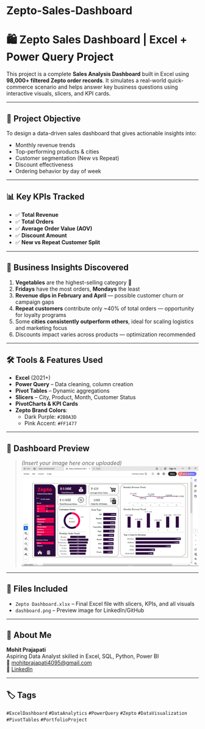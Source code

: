 # Zepto-Sales-Dashboard
# 🛍️ Zepto Sales Dashboard | Excel + Power Query Project

This project is a complete **Sales Analysis Dashboard** built in Excel using **98,000+ filtered Zepto order records**. It simulates a real-world quick-commerce scenario and helps answer key business questions using interactive visuals, slicers, and KPI cards.

---

## 📌 Project Objective

To design a data-driven sales dashboard that gives actionable insights into:
- Monthly revenue trends
- Top-performing products & cities
- Customer segmentation (New vs Repeat)
- Discount effectiveness
- Ordering behavior by day of week

---

## 📊 Key KPIs Tracked

- ✅ **Total Revenue**
- ✅ **Total Orders**
- ✅ **Average Order Value (AOV)**
- ✅ **Discount Amount**
- ✅ **New vs Repeat Customer Split**

---

## 🧠 Business Insights Discovered

1. **Vegetables** are the highest-selling category 🥦  
2. **Fridays** have the most orders, **Mondays** the least  
3. **Revenue dips in February and April** — possible customer churn or campaign gaps  
4. **Repeat customers** contribute only ~40% of total orders — opportunity for loyalty programs  
5. Some **cities consistently outperform others**, ideal for scaling logistics and marketing focus  
6. Discounts impact varies across products — optimization recommended

---

## 🛠️ Tools & Features Used

- **Excel** (2021+)
- **Power Query** – Data cleaning, column creation
- **Pivot Tables** – Dynamic aggregations
- **Slicers** – City, Product, Month, Customer Status
- **PivotCharts & KPI Cards**
- **Zepto Brand Colors**:
  - Dark Purple: `#2B0A3D`
  - Pink Accent: `#FF1477`

---

## 🎨 Dashboard Preview

> *(Insert your image here once uploaded)*  
> ![Zepto Sales Dashboard Preview](dashboard.png)

---

## 📁 Files Included

- `Zepto Dashboard.xlsx` – Final Excel file with slicers, KPIs, and all visuals
- `dashboard.png` – Preview image for LinkedIn/GitHub


---

## 👤 About Me

**Mohit Prajapati**  
Aspiring Data Analyst skilled in Excel, SQL, Python, Power BI  
📧 mohitprajapati4095@gmail.com  
🔗 [LinkedIn](https://linkedin.com/in/your-link-here)

---

## 🏷️ Tags

`#ExcelDashboard` `#DataAnalytics` `#PowerQuery` `#Zepto` `#DataVisualization` `#PivotTables` `#PortfolioProject`

